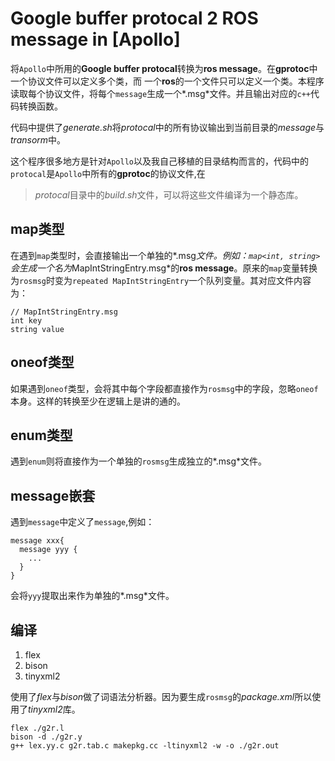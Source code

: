 # Google buffer protocal 2 ROS message in [Apollo]

将`Apollo`中所用的**Google buffer protocal**转换为**ros message**。在**gprotoc**中一个协议文件可以定义多个类，而
一个**ros**的一个文件只可以定义一个类。本程序读取每个协议文件，将每个`message`生成一个*.msg*文件。并且输出对应的`c++`代码转换函数。

代码中提供了*generate.sh*将*protocal*中的所有协议输出到当前目录的*message*与*transorm*中。

这个程序很多地方是针对`Apollo`以及我自己移植的目录结构而言的，代码中的`protocal`是`Apollo`中所有的**gprotoc**的协议文件,在

> *protocal*目录中的*build.sh*文件，可以将这些文件编译为一个静态库。

## map类型
在遇到`map`类型时，会直接输出一个单独的*.msg*文件。例如：`map<int, string>`会生成一个名为*MapIntStringEntry.msg*的**ros message**。原来的`map`变量转换为`rosmsg`时变为`repeated MapIntStringEntry`一个队列变量。其对应文件内容为：

```
// MapIntStringEntry.msg
int key
string value
```

## oneof类型
如果遇到`oneof`类型，会将其中每个字段都直接作为`rosmsg`中的字段，忽略`oneof`本身。这样的转换至少在逻辑上是讲的通的。

## enum类型
遇到`enum`则将直接作为一个单独的`rosmsg`生成独立的*.msg*文件。

## message嵌套
遇到`message`中定义了`message`,例如：

```
message xxx{
  message yyy {
    ...
  }
}
```

会将`yyy`提取出来作为单独的*.msg*文件。

## 编译

1. flex
2. bison
3. tinyxml2

使用了*flex*与*bison*做了词语法分析器。因为要生成`rosmsg`的*package.xml*所以使用了*tinyxml2*库。

```
flex ./g2r.l
bison -d ./g2r.y
g++ lex.yy.c g2r.tab.c makepkg.cc -ltinyxml2 -w -o ./g2r.out
```
